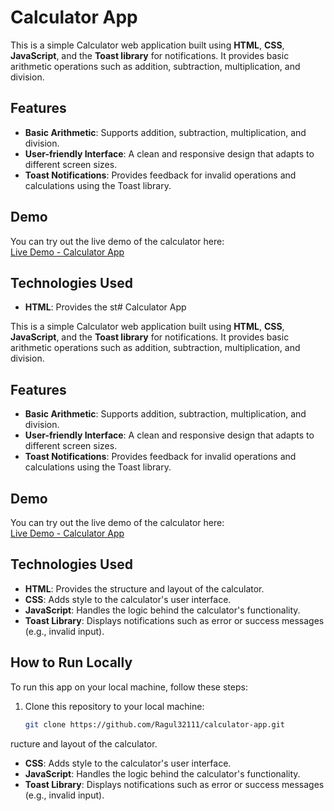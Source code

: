 
# Calculator App

This is a simple Calculator web application built using **HTML**, **CSS**, **JavaScript**, and the **Toast library** for notifications. It provides basic arithmetic operations such as addition, subtraction, multiplication, and division.

## Features

- **Basic Arithmetic**: Supports addition, subtraction, multiplication, and division.
- **User-friendly Interface**: A clean and responsive design that adapts to different screen sizes.
- **Toast Notifications**: Provides feedback for invalid operations and calculations using the Toast library.

## Demo

You can try out the live demo of the calculator here:  
[Live Demo - Calculator App](https://ragul32111.github.io/Full-stack/)

## Technologies Used

- **HTML**: Provides the st# Calculator App

This is a simple Calculator web application built using **HTML**, **CSS**, **JavaScript**, and the **Toast library** for notifications. It provides basic arithmetic operations such as addition, subtraction, multiplication, and division.

## Features

- **Basic Arithmetic**: Supports addition, subtraction, multiplication, and division.
- **User-friendly Interface**: A clean and responsive design that adapts to different screen sizes.
- **Toast Notifications**: Provides feedback for invalid operations and calculations using the Toast library.

## Demo

You can try out the live demo of the calculator here:  
[Live Demo - Calculator App](https://ragul32111.github.io/Full-stack/)

## Technologies Used

- **HTML**: Provides the structure and layout of the calculator.
- **CSS**: Adds style to the calculator's user interface.
- **JavaScript**: Handles the logic behind the calculator's functionality.
- **Toast Library**: Displays notifications such as error or success messages (e.g., invalid input).

## How to Run Locally

To run this app on your local machine, follow these steps:

1. Clone this repository to your local machine:

   ```bash
   git clone https://github.com/Ragul32111/calculator-app.git
ructure and layout of the calculator.
- **CSS**: Adds style to the calculator's user interface.
- **JavaScript**: Handles the logic behind the calculator's functionality.
- **Toast Library**: Displays notifications such as error or success messages (e.g., invalid input).
